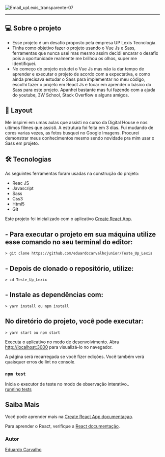 ![Email_upLexis_transparente-07](https://user-images.githubusercontent.com/60022350/103351992-b56e2d80-4a83-11eb-9604-8b47906238bd.png)





----

## 💻 Sobre o projeto


- Esse projeto é um desafio proposto pela empresa UP Lexis Tecnologia.
- Tinha como objetivo fazer o projeto usando o Vue Js e Sass, ferramentas que nunca usei mas mesmo assim decidi encarar o desafio pois a oportunidade realmente me brilhou os olhos, super me identifiquei.
- No começo do projeto estudei o Vue Js mas não ia dar tempo de aprender e executar o projeto de acordo com a expectativa, e como ainda precisava estudar o Sass para implementar no meu código, escolhi fazer o projeto em React Js e focar em aprender o básico do Sass para este projeto.
Apanhei bastante mas fui fazendo com a ajuda do youtube, 3W School, Stack Overflow e alguns amigos.



## 🎨 Layout


Me inspirei em umas aulas que assisti no curso da Digital House e nos ultimos filmes que assisti.
A estrutura foi feita em 3 dias.
Fui mudando de cores varias vezes, as fotos busquei no Google Imagens.
Procurei demonstrar meus conhecimentos mesmo sendo novidade pra mim usar o Sass em projeto.



## 🛠 Tecnologias


As seguintes ferramentas foram usadas na construção do projeto:

- Reac JS
- Javascript
- Sass
- Css3
- Html5
- Git



Este projeto foi inicializado com o aplicativo [Create React App](https://github.com/facebook/create-react-app).



## - Para executar o projeto em sua máquina utilize esse comando no seu terminal do editor:

    > git clone https://github.com/eduardocarvalhojunior/Teste_Up_Lexis

## - Depois de clonado o repositório, utilize:

    > cd Teste_Up_Lexix

## - Instale as dependências com:

    > yarn install ou npm install


## No diretório do projeto, você pode executar:
    
    > yarn start ou npm start


Executa o aplicativo no modo de desenvolvimento.
Abra [http://localhost:3000](http://localhost:3000) para visualizá-lo no navegador.

A página será recarregada se você fizer edições.
Você também verá quaisquer erros de lint no console.

### `npm test`


Inicia o executor de teste no modo de observação interativo..<br />
[running tests](https://facebook.github.io/create-react-app/docs/running-tests) 


## Saiba Mais


Você pode aprender mais na [Create React App documentaçao](https://facebook.github.io/create-react-app/docs/getting-started).

Para aprender o React, verifique a [React documentação](https://reactjs.org/).



### Autor


[Eduardo Carvalho](https://github.com/eduardocarvalhojunior)
